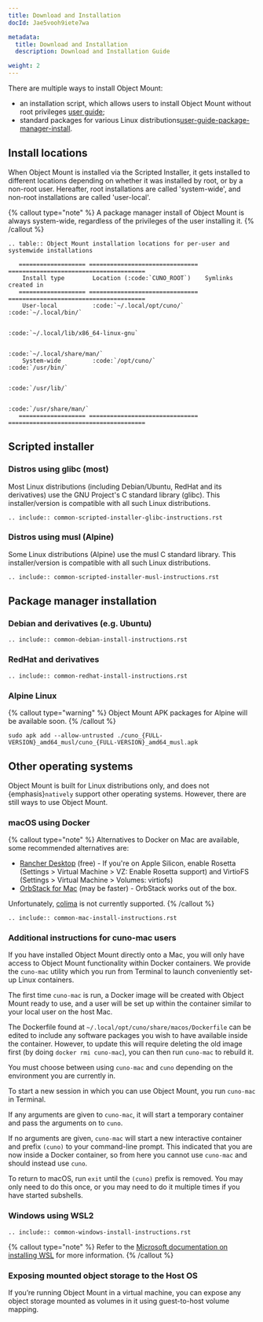 ```yaml
---
title: Download and Installation
docId: Jae5vooh9iete7wa

metadata:
  title: Download and Installation
  description: Download and Installation Guide

weight: 2    
---
```

There are multiple ways to install Object Mount:

- an installation script, which allows users to install Object Mount without root privileges [user guide](../user-guides/install/scripted-installer);
- standard packages for various Linux distributions[user-guide-package-manager-install](user-guide-package-manager-install).

## Install locations

When Object Mount is installed via the Scripted Installer, it gets installed to different locations depending on whether it was installed by root, or by a non-root user.
Hereafter, root installations are called 'system-wide', and non-root installations are called 'user-local'.

{% callout type="note"  %}
A package manager install of Object Mount is always system-wide, regardless of the privileges of the user installing it.
{% /callout %}


``` 
.. table:: Object Mount installation locations for per-user and systemwide installations

   =================== =============================== =======================================
    Install type        Location (:code:`CUNO_ROOT`)    Symlinks created in
   =================== =============================== =======================================
    User-local          :code:`~/.local/opt/cuno/`      :code:`~/.local/bin/`

                                                        :code:`~/.local/lib/x86_64-linux-gnu`

                                                        :code:`~/.local/share/man/`
    System-wide         :code:`/opt/cuno/`              :code:`/usr/bin/`

                                                        :code:`/usr/lib/`

                                                        :code:`/usr/share/man/`
   =================== =============================== =======================================
```


## Scripted installer

### Distros using glibc (most)

Most Linux distributions (including Debian/Ubuntu, RedHat and its derivatives) use the GNU Project's C standard library (glibc). This installer/version is compatible with all such Linux distributions.

``` 
.. include:: common-scripted-installer-glibc-instructions.rst
```

### Distros using musl (Alpine)

Some Linux distributions (Alpine) use the musl C standard library. This installer/version is compatible with all such Linux distributions.

``` 
.. include:: common-scripted-installer-musl-instructions.rst
```



## Package manager installation


### Debian and derivatives (e.g. Ubuntu)

``` 
.. include:: common-debian-install-instructions.rst
```

### RedHat and derivatives

``` 
.. include:: common-redhat-install-instructions.rst
```

### Alpine Linux

{% callout type="warning"  %}
Object Mount APK packages for Alpine will be available soon.
{% /callout %}

```console
sudo apk add --allow-untrusted ./cuno_{FULL-VERSION}_amd64_musl/cuno_{FULL-VERSION}_amd64_musl.apk
```

## Other operating systems

Object Mount is built for Linux distributions only, and does not {emphasis}`natively` support other operating systems.
However, there are still ways to use Object Mount.

### macOS using Docker

{% callout type="note"  %}
Alternatives to Docker on Mac are available, some recommended alternatives are:

- [Rancher Desktop](https://rancherdesktop.io/) (free) - If you're on Apple Silicon, enable Rosetta (Settings > Virtual Machine > VZ: Enable Rosetta support) and VirtioFS (Settings > Virtual Machine > Volumes: virtiofs)
- [OrbStack for Mac](https://orbstack.dev/) (may be faster) - OrbStack works out of the box.

Unfortunately, [colima](https://github.com/abiosoft/colima) is not currently supported.
{% /callout %}

``` 
.. include:: common-mac-install-instructions.rst
```

### Additional instructions for cuno-mac users

If you have installed Object Mount directly onto a Mac, you will only have access to Object Mount functionality within Docker containers. We provide the `cuno-mac` utility which you run from Terminal to launch conveniently set-up Linux containers.

The first time `cuno-mac` is run, a Docker image will be created with Object Mount ready to use, and a user will be set up within the container similar to your local user on the host Mac.

The Dockerfile found at `~/.local/opt/cuno/share/macos/Dockerfile` can be edited to include any software packages you wish to have available inside the container. However, to update this will require deleting the old image first (by doing `docker rmi cuno-mac`), you can then run `cuno-mac` to rebuild it.

You must choose between using `cuno-mac` and `cuno` depending on the environment you are currently in.

To start a new session in which you can use Object Mount, you run `cuno-mac` in Terminal.

If any arguments are given to `cuno-mac`, it will start a temporary container and pass the arguments on to `cuno`.

If no arguments are given, `cuno-mac` will start a new interactive container and prefix `(cuno)` to your command-line prompt. This indicated that you are now inside a Docker container, so from here you cannot use `cuno-mac` and should instead use `cuno`.

To return to macOS, run `exit` until the `(cuno)` prefix is removed. You may only need to do this once, or you may need to do it multiple times if you have started subshells.

### Windows using WSL2

``` 
.. include:: common-windows-install-instructions.rst
```

{% callout type="note"  %}
Refer to the [Microsoft documentation on installing WSL](https://docs.microsoft.com/en-gb/windows/wsl/install) for more information.
{% /callout %}

### Exposing mounted object storage to the Host OS

If you’re running Object Mount in a virtual machine, you can expose any object storage mounted as volumes in it using guest-to-host volume mapping.
